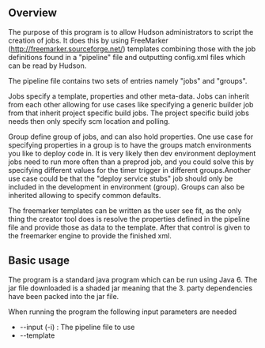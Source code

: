 Overview
---------
The purpose of this program is to allow Hudson administrators to script the creation of jobs. It does this by using 
FreeMarker (http://freemarker.sourceforge.net/) templates combining those with the job definitions 
found in a "pipeline" file and outputting config.xml files which can be read by Hudson.

The pipeline file contains two sets of entries namely "jobs" and "groups". 

Jobs specify a template, properties and other meta-data. Jobs can inherit from each other allowing for 
use cases like specifying a generic builder job from that inherit project specific build jobs. The project specific 
build jobs needs then only specify scm location and polling.

Group define group of jobs, and can also hold properties. One use case for specifying properties in a group is to 
have the groups match environments you like to deploy code in. It is very likely then dev environment deployment jobs
need to run more often than a preprod job, and you could solve this by specifying different values for the timer trigger 
in different groups.Another use case could be that the "deploy service stubs" job should only be included in the development 
in environment (group). Groups can also be inherited allowing to specify common defaults.

The freemarker templates can be written as the user see fit, as the only thing the creator tool does is resolve the 
properties defined in the pipeline file and provide those as data to the template. After that control is given 
to the freemarker engine to provide the finished xml.

Basic usage
-----------

The program is a standard java program which can be run using Java 6. The jar file downloaded is a shaded jar meaning 
that the 3. party dependencies have been packed into the jar file. 

When running the program the following input parameters are needed

*   --input (-i) <pipeline file>: The pipeline file to use 
*   --template <template dir>: The directory where all templates are stored. paths to templates are 
    evaluated from here.
*   --output (-o) <output directory>: All finished files will be written here
*   --group (-g) <name>: The group of jobs to create config files for.

Once the program is started it does the following steps:

1.  Load the pipeline file
2.  Build the effective group definition by resolving any inheritance
3.  For each job included build the effective jobs based on the inheritance
4.  For each job apply any global properties specified in the group from step 2
5.  For each job apply any job specific properties specified in the group from step 2
6.  For each job build datamodel from properties, call freemarker and save the xml

The output is placed in the output directory and follows the format ${output.basedir}/${resolved.jobname}/config.xml. 
This format allows you to specify a hudson jbos folder (${HUDSON_HOME}/jobs/) directly and hudson will pick up new jobs 
when it reloads the configuration.

If writing directly to the jbo directory is not an option the Hudson CLI or one of its REST interfaces can be used. 
If using the CLI an good idea could be to wrap the creator tool and the CLI in a jython scripts so both tools are 
run within a single JVM invocation. 


Defining pipelines
------------------
Pipeline definitions are written in XML (more formats coming later)

**Overall structure**

```xml 
<?xml version="1.0" encoding="UTF-8"?>
<ns1:pipeline xmlns:ns1='hudsonci.jobcreator.v1'>
  <name>example</name>
  <groups>
    <group>
      ...group definition...
    </group>
  </groups>
  <jobs>
    <job>
      ...job definition...
    </job>
  </jobs>  
</ns1:pipeline>
```
*  name: name of the pipeline, can be used as part of the resolved job name

**Job definition**

```xml 
<job name="example-jooname" template="example-template.ftl">
  <inherit>
    <job>example-other-job</job>
    <job>example-other-job</job>
  </inherit>    
  <downstream>
    <job>example-other-job</job>
  </downstream>
  <propertyset>
    <property propagation="..." merge="..." name="example-property-name">example-property-value</property>
  </propertyset>
</job>
```

*  name: The name of the job
*  template (Optional): The template to use, if not specified an inherited value is expected
*  inherit (Optional): Contains a list list of jobs to inherit values from processed in the order given
*  downstream (Optional): List of jobs which are downstream from this job (inside hudson job flow). this value is 
   available to the template. See "Advanced usage" for when to use
*  Propertyset (Optional): list of properties defined for this job
*  Propagation (Optional): how the property propagates to upstream/downstream jobs (See "Advanced usage")
*  Merge (Optional): How properties are merged during propagation (See "Advanced usage")

**Group definition**

```xml 
<group name="example-name" pattern="${pipeline}_${group}_${job}">
  <inherit>
    <group>example-other-group</group> 
  </inherit>
  <include>
    <job>example-jobname</job>
  </include> 
  <exclude>
    <job>example-jobname</job>
  </exclude>
  <propertyset job="job2">
    <property propagation="..." merge="..." name="example-property-name">example-property-value</property>
  </propertyset> 
  <propertyset>
    <property propagation="..." merge="..." name="example-property-name">example-property-value</property>
  </propertyset> 
 </group>

```

*  name: The name of the group
*  pattern (Optional): The pattern to use for resolved job names.The 3 tokens shown are replaced with the name of the 
   pipeline, active group and active job respectivaly. if not specified an inherited value is expected
*  inherit (Optional): Contains a list list of groups to inherit values from processed in the order given
*  Include (Optional): List of jobs to include
*  Exclude (Optional): List of jobs to exclude.The exclude takes precedence over include.However the handling of 
   include/exclude happen on every step in the inheritance chain so if a parent has excluded a job a child can re-include it.
*  Propertyset (Optional): list of properties defined for this group. If job attribute is not present properties are applied 
   to all jobs, otherwise only to the job specified.
*  Propagation (Optional): how the property propagates to upstream/downstream jobs (See "Advanced usage")
*  Merge (Optional): How properties are merged during propagation (See "Advanced usage")


Using FreeMarker
----------------

How you name the properties has an effect on how the datamodel is presented to the template. To put it simply 
the property is split into element with every "." (dot character). Parent elements are added as hashes (java.util.Map) 
and the leaf element is added as a string (java.lang.String). 

This split does pose a restriction since a element cannot both be a String and an container i.e. the having both "git.repo" 
and "git.repo.branch" is illegal as repo would be both. On the other hand it helps in other situations e.g. image the these 
properties are defined "scm.git.repo" + "scm.git.branch", now we can do <#if scm.git??>.... print git segment </#if> or
we can do other collection handling 

When using import directive remember that the path is evaluated from the template root dir, not the location of the 
current template.

The tool also creates some special properties

*   import.pipeline.name: Name of the pipeline as per pipeline xml
*   import.group.name: Name of the group being imported
*   import.jobs: comma separated list of all the jobs being imported
*   import.job.name: Name of job as per pipeline definition
*   import.job.resolvedname: Full name of the job as per the pattern defined for the group.
*   import.job.upstream: comma separated list of jobs which are upstream from the current job based on the downstream
    definition in the pipeline xml. Note only jobs being imported are included.
*   import.job.downstream: comma separated list of jobs which are upstream from the current job based on the downstream
    definition in the pipeline xml. Note only jobs being imported are included.
*   import.time: Data and time in human readable format of when the import was run

Advanced topics: Upstream/Downstream jobs
-----------------------------------------
The downstream notation on a job specification can be used to dynamically create a list of downstream/upstream jobs
based on the active set of jobs being imported. A classical example is a deploy step in different environments. Assume 
the following set of hudson jobs

* Deploy trigger job (no-op job used to start the actual deploy jobs in sync and concurrently)
* Deploy frontend
* Deploy backend
* Deploy stubs (Stubbing tool to stub away 3.party runtime dependencies to other systems)
* test trigger job (called by join plugin from deploy trigger job)

In most environments you only want the first 3 jobs, but in development you want them all. So you define a group for prod 
like configuration and one for dev configuration. In the template for the deploy trigger job there is a xml fragment for 
triggering the downstream jobs, and in the test trigger job there is a segment for copying deploy result from the 
individual deploy jobs.

If we don't use the downstream functionality, then we would need to define a property and manually ensure that it has
the right list of jobs in each environment and there would be no consistency check by the tool.

If we use the downstream job notation where deploy trigger list all 3 deploy jobs, and each of the deploy jobs list the 
test trigger jobs, the template would be able to use the properties import.job.upstream + import.job.downstream knowing
it only contained the jobs loaded this environment (group).

*Note:* The downstream notation has no impact on which jobs are loaded or any affect on the templates except from where 
they reference the special properties.

Advanced topics: Properties propagation
----------------------------------------

Propagation of properties is a way to specify a property on a job but also have it apply for upstream or downstream jobs.
Assuming the following job chain A -> B -> C -> D and we have a job parameter for specifying full or partial deployment.
In this case we could specify the following properties in the pipeline specification

*   On the "D" job : <property name="deployment.type">partial</property>
*   On the "C" job : <property propagation="upstream" name="deployment.type">full</property>

The propagation attribute can take the following values

* none: indicate that if this property has been defined with a upstream/downstream propagation in another job, the 
  propagation will stop at this job.
* continue (default): indicate that if this property has been defined with a upstream/downstream propagation 
  in another job, the  propagation will continue.
* upstream: indicate that this property should be propagated to all upstream jobs
* downstream: indicate that this property should be propagated to all downstream jobs

the merging attribute is used when handling the "conflict" of propagation seeing the same property. It can
take the following values:

* skip: Skip this job and don't use the propagated value.
* replace (default): Use the propagated value instead of the specified value
* append: append the propagated value to the end of the specified value with comma as a separator.
* prefix: prepend the propagated value to the beginning of the specified value with comma as a separator.
* list: build a comma separated list

The best way to illustrate how this conflict handling is done is by example. Continuing from the previous example, let us
assume that the property is also specified for the B job, thus giving

*   On the "D" job : <property name="deployment.type">partial</property>
*   On the "C" job : <property propagation="upstream" name="deployment.type">full</property>
*   On the "B" job : <property propagation="????" merge="????" name="deployment.type">partial</property> 

First thing to do is look at how the value of the propagation attribute on job B changes things.

* upstream or downstream: The current propagation from "C" job is stopped before any merging is done
* none: the propagation from "C" is stopped but property is merged according to the merge value
* continue: the propagation from "C" will continue to job "A" and the property is merged according to the merge value

Secondly the merge value does changes the effective value of "deployment.type" on job be to:

* skip: partial (the specified value on job B is not touched) 
* replace: full (the specified value on job B is replaced)
* append: partial,full (appends the propagated value)
* prefix: full,partial (prepends the propagated value)

*Note* if there is multiple paths from one job to another e.g. via a diamond shaped job graph, no guarantees are made with
regards to the order.

*Note* Currently downstream propagated properties are evaluated before upstream, but that is a implementation detail,
which you should not rely on
